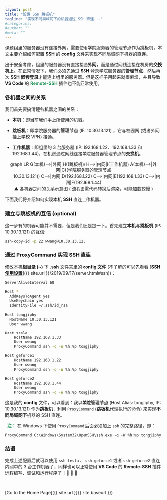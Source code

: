 ```yaml
---
layout: post
title: "设置 SSH 跳板机"
tagline: "实现不同局域网下的机器通过 SSH 直连..."
#categories: 
#author: ""
#meta: ""
---
```

课题组里的服务器没有连接外网，需要使用学院服务器的管理节点作为跳板机，本文主要介绍如何配置 **SSH** 的 **config** 文件来实现不同局域网下机器的直连。

出于安全考虑，组里的服务器没有直接接通**外网**，而是通过网线连接在机房的**交换机**上。在正常情况下，我们必须先通过 **SSH** 登录学院服务器的**管理节点**，然后再次 **SSH** **嵌套登录**才能连上组里的服务器。但是这样子用起来就很麻烦，并且导致 **VS Code** 的 <font color="#26975b"><b>Remote-SSH</b></font> 插件也不能正常使用。

### **各机器之间的关系**

我们首先要搞清楚各机器之间的关系：
* **本机**：即当前我们手上所使用的机器。

* **跳板机**：即学院服务器的**管理节点** (IP: 10.30.13.121) ，它与校园网 (或者外网挂上学校 VPN) 接通。

* **工作机器**：即组里的 3 台服务器 (IP: 192.168.1.22、192.168.1.33 和 192.168.1.44)，在机房通过网线连接学院服务器管理节点的**交换机**。
<center>
<div class="mermaid">
graph LR
G(本机)-->|外网|H((跳板机))
H-->|内网|I(工作机器)
A(本机)-->|外网|C((学院服务器的管理节点<br>&ensp;&ensp;&ensp;10.30.13.121))
C-->|内网|D(192.168.1.22)
C-->|内网|E(192.168.1.33)
C-->|内网|F(192.168.1.44)
</div>
</center>
<center>▲ 各机器之间的关系示意图 ( 流程图需代码转换后渲染，可能加载较慢 )</center>

下面我们将介绍如何实现本机 **SSH** 直连工作机器。

### **建立与跳板机的互信 (optional)**

这一步有的机器可能并不需要，但是我们还是提一下。首先建立**本机**与**跳板机** (IP: 10.30.13.121) 的互信:

``` bash
ssh-copy-id -p 22 wwang@10.30.13.121
```

### **通过 ProxyCommand 实现 SSH 直连**

修改本机**根目录 (~)** 下 **.ssh** 文件夹里的 **config 文件** (不了解的可以先看看 [**<u>SSH 使用设置</u>**]({{ site.url }}/2019/09/17/server.html#ssh))：

``` bash
ServerAliveInterval 60

Host *
  AddKeysToAgent yes
  UseKeychain yes
  IdentityFile ~/.ssh/id_rsa
  
Host tongjiphy
  HostName 10.30.13.121
  User wwang

Host tesla
	HostName 192.168.1.33
	User wwang
	ProxyCommand ssh -q -W %h:%p tongjiphy

Host geforce1
	HostName 192.168.1.22
	User wwang
	ProxyCommand ssh -q -W %h:%p tongjiphy

Host geforce2
	HostName 192.168.1.44
	User wwang
	ProxyCommand ssh -q -W %h:%p tongjiphy

```

这是我的 **config** 文件，可以看到：我以**学院管理节点** (Host Alias: tongjiphy, IP: 10.30.13.121) 作为**跳板机**，利用 `ProxyCommand` (**跳板机**代理执行的命令) 来实现**不同局域网下**机器的 SSH 直连。

&ensp;<font color="#26975b"><b>注：</b></font> 在 Windows 下使用 `ProxyCommand` 后面必须加上 `ssh` 的完整路径，即：
```
ProxyCommand C:\Windows\System32\OpenSSH\ssh.exe -q -W %h:%p tongjiphy
```

### **结语**
完成上述配置后就可以使用 `ssh tesla` 、 `ssh geforce1` 或者 `ssh geforce2` 直连内网中的 3 台工作机器了，同样也可以正常使用 **VS Code** 的 **Remote-SSH** 插件远程编写、调试和运行程序了！🎉 🎉 🎉 

&ensp;

[Go to the Home Page]({{ site.url }}{{ site.baseurl }})